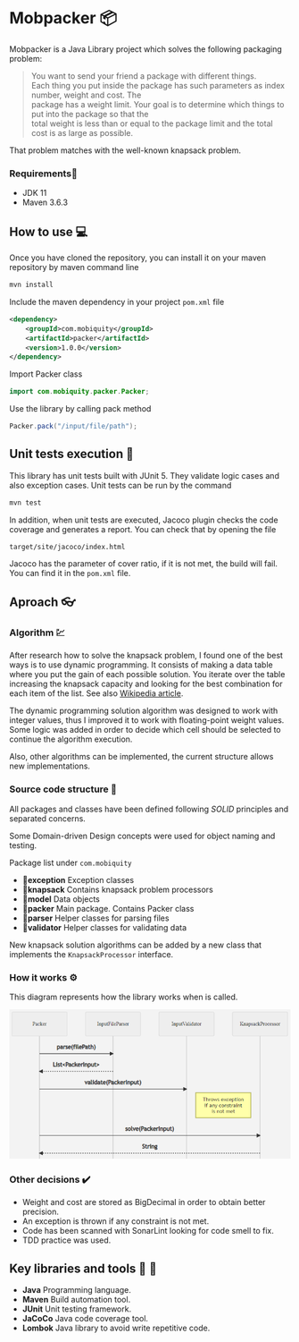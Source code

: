 # Mobpacker :package:  
Mobpacker is a Java Library project which solves the following packaging problem:  
  
>You want to send your friend a package with different things.  
Each thing you put inside the package has such parameters as index number, weight and cost. The  
package has a weight limit. Your goal is to determine which things to put into the package so that the  
total weight is less than or equal to the package limit and the total cost is as large as possible.  
  
That problem matches with the well-known knapsack problem.  
   
  
### Requirements:memo:  
* JDK 11  
* Maven 3.6.3

## How to use :computer:
Once you have cloned the repository, you can install it on your maven repository by maven command line
```bash
mvn install  
```
Include the maven dependency in your project ``pom.xml`` file
```xml
<dependency>
    <groupId>com.mobiquity</groupId>
    <artifactId>packer</artifactId>
    <version>1.0.0</version>  
</dependency>
```
Import Packer class
```java
import com.mobiquity.packer.Packer;
```
Use the library by calling pack method
```java
Packer.pack("/input/file/path");
```
## Unit tests execution :satellite:
This library has unit tests built with JUnit 5. They validate logic cases and also exception cases.
Unit tests can be run by the command
```bash
mvn test  
```
In addition, when unit tests are executed, Jacoco plugin checks the code coverage and generates a report. You can check that by opening the file
```
target/site/jacoco/index.html
```
Jacoco has the parameter of cover ratio, if it is not met, the build will fail. You can find it in the ``pom.xml`` file.
## Aproach :eyeglasses:
### Algorithm :chart:
After research how to solve the knapsack problem, I found one of the best ways is to use dynamic programming. It consists of making a data table where you put the gain of each possible solution. You iterate over the table increasing the knapsack capacity and looking for the best combination for each item of the list. See also [Wikipedia article](https://en.wikipedia.org/wiki/Knapsack_problem).

The dynamic programming solution algorithm was designed to work with integer values, thus I improved it to work with floating-point weight values. Some logic was added in order to decide which cell should be selected to continue the algorithm execution.

Also, other algorithms can be implemented, the current structure allows new implementations.

### Source code structure :speech_balloon:
All packages and classes have been defined following *SOLID* principles and separated concerns.

Some Domain-driven Design concepts were used for object naming and testing.

Package list under ``com.mobiquity``

 - :file_folder:**exception** Exception classes
 - :file_folder:**knapsack** Contains knapsack problem processors
 - :file_folder:**model** Data objects
 - :file_folder:**packer** Main package. Contains Packer class
 - :file_folder:**parser** Helper classes for parsing files
 - :file_folder:**validator** Helper classes for validating data

New knapsack solution algorithms can be added by a new class that implements the ``KnapsackProcessor`` interface.
### How it works :gear:
This diagram represents how the library works when is called.

![sequence](https://github.com/juanpgranados/mobpacker/blob/master/sequence_diagram.png?raw=true)

### Other decisions :heavy_check_mark:

 - Weight and cost are stored as BigDecimal in order to obtain better precision.
 - An exception is thrown if any constraint is not met.
 - Code has been scanned with SonarLint looking for code smell to fix.
 - TDD practice was used.

## Key libraries and tools :wrench: :hammer:

 - **Java** Programming language.
 - **Maven** Build automation tool.
 -  **JUnit** Unit testing framework.
 - **JaCoCo** Java code coverage tool.
 - **Lombok** Java library to avoid write repetitive code.
